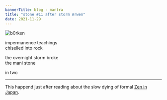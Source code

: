 ```yaml
---
bannerTitle: blog - mantra
title: "stone #11 after storm Arwen"
date: 2021-11-29
---
```


![b0rken](/images/mani/b0rkenMani2.jpg)  

impermanence teachings  
chiselled into rock  

the overnight storm broke  
the mani stone  

in two


---
This happend just after reading about the slow dying of formal [Zen in
Japan](https://www.patheos.com/blogs/wildfoxzen/2021/11/the-end-of-zen-in-japan.html).  


